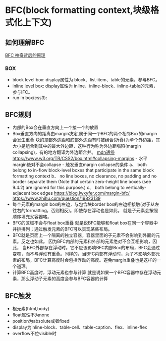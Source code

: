 # BFC(block formatting context,块级格式化上下文)

## 如何理解BFC
[BFC 神奇背后的原理](http://www.cnblogs.com/lhb25/p/inside-block-formatting-ontext.html)

### BOX

- block level box:
    display属性为 block、list-item、table的元素，参与BFC。
- inline level box:
    display属性为 inline、inline-block、inline-table的元素，参与IFC。
- run in box(css3):

## BFC规则

- 内部的Box会在垂直方向上一个接一个的放置
- Box垂直方向的距离由margin决定,属于同一个BFC的两个相邻Box的margin会发生重叠
    块的顶部外边距和底部外边距有时被组合(折叠)为单个外边距，其大小是组合到其中的最大外边距，这种行为称为外边距塌陷(margin collapsing)，有的地方翻译为外边距合并。
    [mdn通俗](https://developer.mozilla.org/zh-CN/docs/Web/CSS/CSS_Box_Model/Mastering_margin_collapsing)
    https://www.w3.org/TR/CSS2/box.html#collapsing-margins
        - 水平margin绝对不会collapse
        - 触发垂直margin collapse的条件
            a、 both belong to in-flow block-level boxes that participate in the same block formatting context
            b、 no line boxes, no clearance, no padding and no border separate them (Note that certain zero-height line boxes (see 9.4.2) are ignored for this purpose.)
            c、 both belong to vertically-adjacent box edges
    https://blog.lwxyfer.com/margin-bfc/
    https://www.zhihu.com/question/19823139
- 每个元素的margin box的左边，与包含块border box的左边相接触(对于从左往右的formatting，否则相反)。即使存在浮动也是如此。
    就是子元素会按照顺序填充父容器咯。
- BFC的区域不会与float box重叠
    就是说BFC能够和float box在同一个容器中并排排列；通过触发元素的BFC可以实现某些布局。
- BFC就是页面上一个隔离的独立容器，容器里面的子元素不会影响到外面的元素。反之也如此。
    因为BFC内部的元素和外部的元素绝对不会互相影响，因此， 当BFC外部存在浮动时，它不应该影响BFC内部Box的布局，BFC会通过变窄，而不与浮动有重叠。同样的，当BFC内部有浮动时，为了不影响外部元素的布局，BFC计算高度时会包括浮动的高度。避免margin重叠也是这样的一个道理。
- 计算BFC高度时，浮动元素也参与计算
    就是说如果一个BFC容器中存在浮动元素，那么浮动子元素的高度会参与BFC容器的计算


## BFC触发

- 根元素(html,body)
- float属性不为none
- position为absolute或者fixed
- display为inline-block、table-cell、table-caption、flex、inline-flex
- overflow不位visible时

